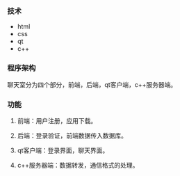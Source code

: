 ### 技术
- html
- css
- qt
- c++
### 程序架构


聊天室分为四个部分，前端，后端，qt客户端，c++服务器端。

### 功能

1. 前端：用户注册，应用下载。

2. 后端：登录验证，前端数据传入数据库。

3. qt客户端：登录界面，聊天界面。

4. c++服务器端：数据转发，通信格式的处理。

